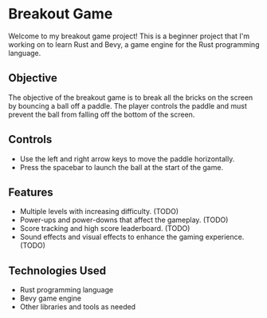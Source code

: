 # Breakout Game

Welcome to my breakout game project! This is a beginner project that I'm working on to learn Rust and Bevy, a game engine for the Rust programming language.

## Objective

The objective of the breakout game is to break all the bricks on the screen by bouncing a ball off a paddle. The player controls the paddle and must prevent the ball from falling off the bottom of the screen.

## Controls

- Use the left and right arrow keys to move the paddle horizontally.
- Press the spacebar to launch the ball at the start of the game.

## Features

- Multiple levels with increasing difficulty. (TODO)
- Power-ups and power-downs that affect the gameplay. (TODO)
- Score tracking and high score leaderboard. (TODO)
- Sound effects and visual effects to enhance the gaming experience. (TODO)

## Technologies Used

- Rust programming language
- Bevy game engine
- Other libraries and tools as needed
